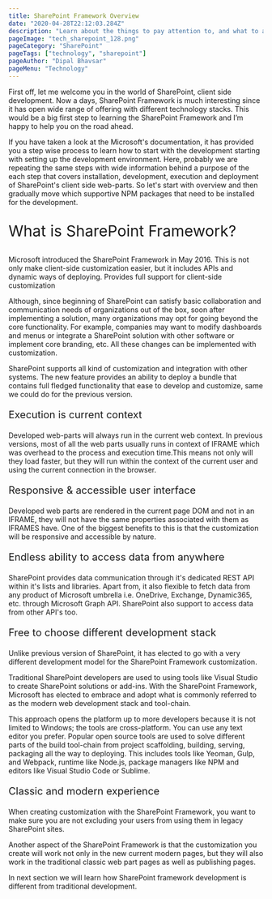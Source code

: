 ```yaml
---
title: SharePoint Framework Overview
date: "2020-04-28T22:12:03.284Z"
description: "Learn about the things to pay attention to, and what to automate while reviewing code so that you can increase the speed and the quality of code reviews in your organization."
pageImage: "tech_sharepoint_128.png"
pageCategory: "SharePoint"
pageTags: ["technology", "sharepoint"]
pageAuthor: "Dipal Bhavsar"
pageMenu: "Technology"
---
```


First off, let me welcome you in the world of SharePoint, client side development. Now a days, SharePoint Framework is much interesting since it has open wide range of offering with different technology stacks. This would be a big first step to learning the SharePoint Framework and I’m happy to help you on the road ahead.

If you have taken a look at the Microsoft's documentation, it has provided you a step wise process to learn how to start with the development starting with setting up the development environment. Here, probably we are repeating the same steps with wide information behind a purpose of the each step that covers installation, development, execution and deployment of SharePoint's client side web-parts. So let's start with overview and then gradually move which supportive NPM packages that need to be installed for the development.

<p style="font-size: 30px;">What is SharePoint Framework?</p>

Microsoft introduced the SharePoint Framework in May 2016. This is not only make client-side customization easier, but it includes APIs and dynamic ways of deploying.
Provides full support for client-side customization

Although, since beginning of SharePoint can satisfy basic collaboration and communication needs of organizations out of the box, soon after implementing a solution, many organizations may opt for going beyond the core functionality. For example, companies may want to modify dashboards and menus or integrate a SharePoint solution with other software or implement core branding, etc. All these changes can be implemented with customization.

SharePoint supports all kind of customization and integration with other systems. The new feature provides an ability to deploy a bundle that contains full fledged functionality that ease to develop and customize, same we could do for the previous version.

<p style="font-size: 20px;">Execution is current context</p>

Developed web-parts will always run in the current web context. In previous versions, most of all the web parts usually runs in context of IFRAME which was overhead to the process and execution time.This means not only will they load faster, but they will run within the context of the current user and using the current connection in the browser. 

<p style="font-size: 20px;">Responsive & accessible user interface</p>

Developed web parts are rendered in the current page DOM and not in an IFRAME, they will not have the same properties associated with them as IFRAMES have. One of the biggest benefits to this is that the customization will be responsive and accessible by nature.

<p style="font-size: 20px;">Endless ability to access data from anywhere</p>

SharePoint provides data communication through it's dedicated REST API within it's lists and libraries. Apart from, it also flexible to fetch data from any product of Microsoft umbrella i.e. OneDrive, Exchange, Dynamic365, etc. through Microsoft Graph API. SharePoint also support to access data from other API's too.

<p style="font-size: 20px;">Free to choose different development stack</p>

Unlike previous version of SharePoint, it has elected to go with a very different development model for the SharePoint Framework customization.

Traditional SharePoint developers are used to using tools like Visual Studio to create SharePoint solutions or add-ins. With the SharePoint Framework, Microsoft has elected to embrace and adopt what is commonly referred to as the modern web development stack and tool-chain.

This approach opens the platform up to more developers because it is not limited to Windows; the tools are cross-platform. You can use any text editor you prefer. Popular open source tools are used to solve different parts of the build tool-chain from project scaffolding, building, serving, packaging all the way to deploying. This includes tools like Yeoman, Gulp, and Webpack, runtime like Node.js, package managers like NPM and editors like Visual Studio Code or Sublime.

<p style="font-size: 20px;">Classic and modern experience</p>

When creating customization with the SharePoint Framework, you want to make sure you are not excluding your users from using them in legacy SharePoint sites.

Another aspect of the SharePoint Framework is that the customization you create will work not only in the new current modern pages, but they will also work in the traditional classic web part pages as well as publishing pages.

In next section we will learn how SharePoint framework development is different from traditional development.
